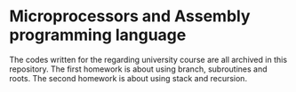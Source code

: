 # Microprocessors and Assembly programming language
The codes written for the regarding university course are all archived in this repository.
The first homework is about using branch, subroutines and roots.
The second homework is about using stack and recursion.